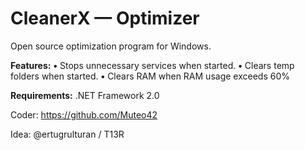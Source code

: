 # CleanerX — Optimizer
Open source optimization program for Windows.

**Features:**
**•** Stops unnecessary services when started.
**•** Clears temp folders when started.
**•** Clears RAM when RAM usage exceeds 60%

**Requirements:**
.NET Framework 2.0

Coder: https://github.com/Muteo42 

Idea: @ertugrulturan / T13R
